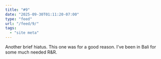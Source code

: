 ```yaml
---
title: "#9"
date: "2025-09-30T01:11:20-07:00"
type: "feed"
url: "/feed/9/"
tags:
  - "site meta"
---
```


Another brief hiatus. This one was for a good reason. I've been in Bali for some much needed R&R.

